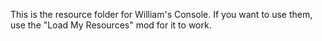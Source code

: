 This is the resource folder for William's Console. If you want to use them, use the "Load My Resources" mod for it to work.
